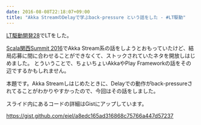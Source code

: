 ```yaml
---
date: 2016-08-08T22:18:07+09:00
title: "Akka StreamのDelayで学ぶback-pressure という話をした - #LT駆動"
---
```


[LT駆動開発28](https://github.com/LTDD/Sessions/wiki/LT%E9%A7%86%E5%8B%95%E9%96%8B%E7%99%BA28)でLTをした。

[Scala関西Summit 2016](http://summit.scala-kansai.org/)でAkka Stream系の話をしようとおもっていたけど、結局応募に間に合わせることができなくて、ストックされていたネタを開放しはじめました。
とういうことで、ちょいちょいAkkaやPlay Frameworkの話をその辺でするかもしれません。

本題です。Akka Streamしはじめたときに、Delayでの動作がback-pressureされてることがわかりやすかったので、今回はその話をしました。

<script async class="speakerdeck-embed" data-id="3f590e2cbdc5407896e1d03d874f4a23" data-ratio="1.33333333333333" src="//speakerdeck.com/assets/embed.js"></script>

スライド内にあるコードの詳細はGistにアップしています。

https://gist.github.com/eiel/a8edc165ad316868c75766a447d57237
